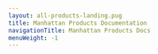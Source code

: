 ```yaml
---
layout: all-products-landing.pug
title: Manhattan Products Documentation
navigationTitle: Manhattan Products Docs
menuWeight: -1
---
```

